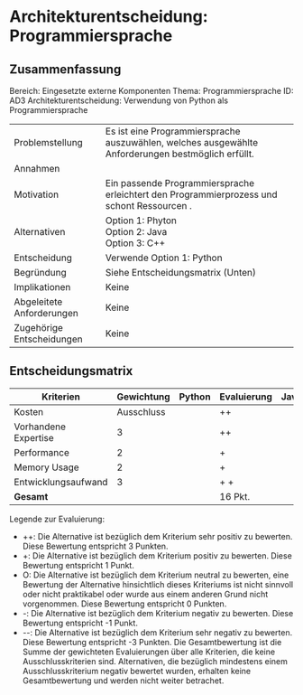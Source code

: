 # Architekturentscheidung: Programmiersprache

## Zusammenfassung
Bereich: Eingesetzte externe Komponenten
Thema: Programmiersprache
ID: AD3
Architekturentscheidung: Verwendung von Python als Programmiersprache

|                           |                                                                                                                                                                                                                                                                                                                                                                                                                                                                                                                                                                                                                                                                                                                                                                                                                                                                                                                                                                                                                                                                                                                                                                                                                                                                                                                                                                                                                                                                                                                                                                                                                 |
| ------------------------- | --------------------------------------------------------------------------------------------------------------------------------------------------------------------------------------------------------------------------------------------------------------------------------------------------------------------------------------------------------------------------------------------------------------------------------------------------------------------------------------------------------------------------------------------------------------------------------------------------------------------------------------------------------------------------------------------------------------------------------------------------------------------------------------------------------------------------------------------------------------------------------------------------------------------------------------------------------------------------------------------------------------------------------------------------------------------------------------------------------------------------------------------------------------------------------------------------------------------------------------------------------------------------------------------------------------------------------------------------------------------------------------------------------------------------------------------------------------------------------------------------------------------------------------------------------------------------------------------------------------- |
| Problemstellung           |Es ist eine Programmiersprache auszuwählen, welches ausgewählte Anforderungen bestmöglich erfüllt.                                                                                                                                                                                                                                                                                                                                                                                                                                                                                                                                                                                                                                                                                                                                                                                                                                                                                                                                                                                                                                                                                                                                                                                                                                                                                                                         |
| Annahmen                  |
| Motivation                | Ein passende Programmiersprache erleichtert den Programmierprozess und schont Ressourcen .                                                                                                                                                                                                                                                                                                                                                                                                                                                                                                                                                                                                                                                                                                                                                                                                                                                                                                                                                                                                                                                                                                                                                                                                                                                                                                                                                                                                                                                                                                                                                           |
| Alternativen              | Option 1: Phyton <br> Option 2: Java <br> Option 3: C++
| Entscheidung              | Verwende Option 1: Python                                                                                                                                                                                                                                                                                                                                                                                                                                                                                                                                                                                                                                                                                                                                                                                                                                                                                                                                                                                                                                                                                                                                                                                                                                                                                                                                                                                                                                                                                                                                                                                             |
| Begründung                | Siehe Entscheidungsmatrix (Unten)
| Implikationen             | Keine                                                                                                                                                                                                                                                                                                                                                                                                                                                                                                                                                                                                                                                                                                                                                                                                                                                                                                                                                                                                                                                                                                                                        |
| Abgeleitete Anforderungen | Keine                                                                                                                                                                                                                                                                                                                                                                                                                                                                                                                                                                                                                                                                                                                                                                                                                                                                                                                                                                                                                                                                                                                                                                                                                                                                                                                                                                                                                                                                                                                                                                                           |
| Zugehörige Entscheidungen | Keine                                                                                                                                                                                                                                                                                                                                                                                                                                                                                                                                                                                                                                                                                                                                                                                                                                                                                                                                                                                                                                                                                                                                                                                                                                                                                                                                                                                                                                                                                                                                                                                                           |

## Entscheidungsmatrix
| Kriterien                            | Gewichtung | Python                       | Evaluierung | Java                 | Evaluierung | C++                  |Evaluierung  |
| ------------------------------------ | ---------- | --------------------------- | ----------- | ------------------------------------- | ----------- | --------------------------- |-------------|
| Kosten                               | Ausschluss |                             | ++          |                         | ++          |                             | ++          | 
| Vorhandene Expertise                 | 3          |                             | ++          |                           | ++      |                        | 0           | 
| Performance                          | 2          |                             | +         |                             | ++          |                    | +          |
| Memory Usage                         | 2          |                             | +          |                            | 0          |                    | ++         |
| Entwicklungsaufwand                  | 3          |                             | + +            |                        | +           |                             | -           |
| **Gesamt**                           |            |                             | 16 Pkt.     |                                       | 13 Pkt.     |                             | 3 Pkt.     |  

Legende zur Evaluierung:
 - ++: Die Alternative ist bezüglich dem Kriterium sehr positiv zu bewerten. Diese Bewertung entspricht 3 Punkten.
 - +: Die Alternative ist bezüglich dem Kriterium positiv zu bewerten. Diese Bewertung entspricht 1 Punkt.
 - O: Die Alternative ist bezüglich dem Kriterium neutral zu bewerten, eine Bewertung der Alternative hinsichtlich dieses Kriteriums ist nicht sinnvoll oder nicht praktikabel oder wurde aus einem anderen Grund nicht vorgenommen. Diese Bewertung entspricht 0 Punkten.
 - \-: Die Alternative ist bezüglich dem Kriterium negativ zu bewerten. Diese Bewertung entspricht -1 Punkt.
 - \-\-: Die Alternative ist bezüglich dem Kriterium sehr negativ zu bewerten. Diese Bewertung entspricht -3 Punkten.
Die Gesamtbewertung ist die Summe der gewichteten Evaluierungen über alle Kriterien, die keine Ausschlusskriterien sind. Alternativen, die bezüglich mindestens einem Ausschlusskriterium negativ bewertet wurden, erhalten keine Gesamtbewertung und werden nicht weiter betrachet.
